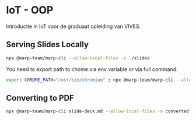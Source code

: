 # IoT - OOP

Introductie in IoT voor de graduaat opleiding van VIVES.

## Serving Slides Locally

```bash
npx @marp-team/marp-cli --allow-local-files -s ./slides
```

You need to export path to chome via env variable or via full command:

```bash
export CHROME_PATH="/usr/bin/chromium" ; npx @marp-team/marp-cli --allow-local-files -s ./01-internet-of-things
```

## Converting to PDF

```bash
npx @marp-team/marp-cli slide-deck.md --allow-local-files -o converted.pdf
```
